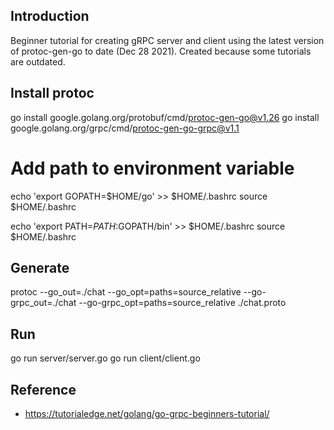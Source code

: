 ## Introduction
Beginner tutorial for creating gRPC server and client using the latest version of protoc-gen-go to date (Dec 28 2021). Created because some tutorials are outdated.

## Install protoc
go install google.golang.org/protobuf/cmd/protoc-gen-go@v1.26
go install google.golang.org/grpc/cmd/protoc-gen-go-grpc@v1.1

# Add path to environment variable
echo 'export GOPATH=$HOME/go' >> $HOME/.bashrc
source $HOME/.bashrc

echo 'export PATH=$PATH:$GOPATH/bin' >> $HOME/.bashrc
source $HOME/.bashrc

## Generate
protoc --go_out=./chat --go_opt=paths=source_relative --go-grpc_out=./chat --go-grpc_opt=paths=source_relative ./chat.proto

## Run
go run server/server.go
go run client/client.go

## Reference
- https://tutorialedge.net/golang/go-grpc-beginners-tutorial/


